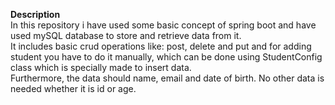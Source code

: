 <b>Description</b>
<br>
In this repository i have used some basic concept of spring boot and have used mySQL database to store and retrieve data from it. 
<br>
It includes basic crud operations like: post, delete and put and for adding student you have to do it manually, which can be done using StudentConfig class which is specially made to insert data.
<br>
Furthermore, the data should name, email and date of birth. No other data is needed whether it is id or age.

